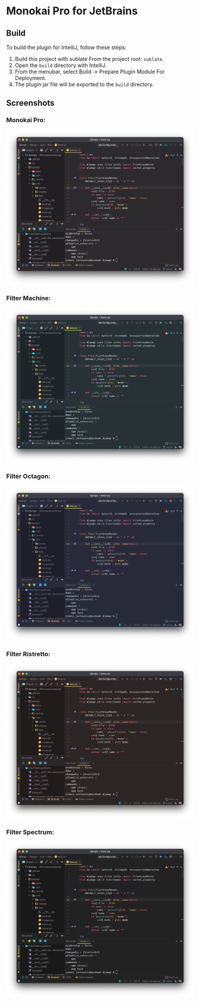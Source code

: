 # Monokai Pro for JetBrains

## Build

To build the plugin for IntelliJ, follow these steps:

1. Build this project with sublate From the project root: `sublate`.
2. Open the `build` directory with IntelliJ.
3. From the menubar, select Build -> Prepare Plugin Module For Deployment.
4. The plugin jar file will be exported to the `build` directory.

## Screenshots

### Monokai Pro:

![Monokai Pro](screenshots/monokai-pro.png)

### Filter Machine:

![Filter Machine](screenshots/monokai-pro-machine.png)

### Filter Octagon:

![Filter Octagon](screenshots/monokai-pro-octagon.png)

### Filter Ristretto:

![Filter Ristretto](screenshots/monokai-pro-ristretto.png)

### Filter Spectrum:

![Filter Spectrum](screenshots/monokai-pro-spectrum.png)
